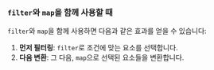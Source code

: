 
### `filter`와 `map`을 함께 사용할 때

`filter`와 `map`을 함께 사용하면 다음과 같은 효과를 얻을 수 있습니다:

1. **먼저 필터링**: `filter`로 조건에 맞는 요소를 선택합니다.
2. **다음 변환**: 그 다음, `map`으로 선택된 요소들을 변환합니다.

